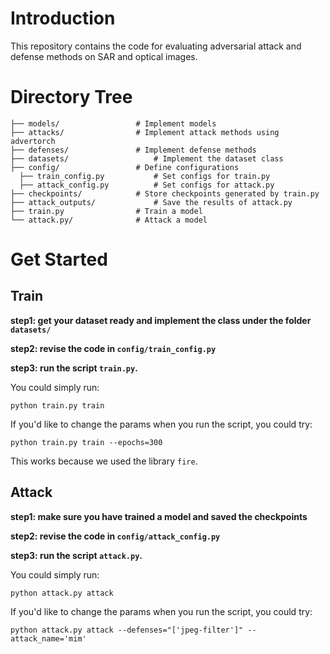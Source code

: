 # Introduction
This repository contains the code for evaluating adversarial attack and defense methods on SAR and optical images.

# Directory Tree
```
├── models/           		# Implement models
├── attacks/         		# Implement attack methods using advertorch
├── defenses/          		# Implement defense methods
├── datasets/                   # Implement the dataset class
├── config/        	        # Define configurations
  ├── train_config.py           # Set configs for train.py
  ├── attack_config.py          # Set configs for attack.py
├── checkpoints/        	# Store checkpoints generated by train.py
├── attack_outputs/             # Save the results of attack.py
├── train.py        		# Train a model
└── attack.py/       		# Attack a model
```

# Get Started
## Train
**step1: get your dataset ready and implement the class under the folder `datasets/`**

**step2: revise the code in `config/train_config.py`**

**step3: run the script `train.py`.**

You could simply run:
```
python train.py train
```

If you'd like to change the params when you run the script, you could try:
```
python train.py train --epochs=300
```

This works because we used the library `fire`.

## Attack

**step1: make sure you have trained a model and saved the checkpoints**

**step2: revise the code in `config/attack_config.py`**

**step3: run the script `attack.py`.**

You could simply run:
```
python attack.py attack
```

If you'd like to change the params when you run the script, you could try:
```
python attack.py attack --defenses="['jpeg-filter']" --attack_name='mim'
```
